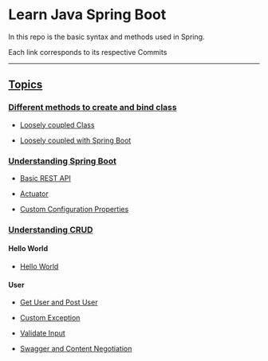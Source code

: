 # Learn Java Spring Boot

In this repo is the basic syntax and methods used in Spring.

Each link corresponds to its respective Commits

<hr>

## <u>Topics</u>

### <u>Different methods to create and bind class</u>

- [Loosely coupled Class](https://github.com/nk-reichenbach-fall/learn-spring-boot/commit/c91fe5a58450e6e3adb87e9cb597f19ca6c3e66f)

- [Loosely coupled with Spring Boot](https://github.com/nk-reichenbach-fall/learn-spring-boot/commit/c6321222374d976ded6be72d7a35897c7d6370de)

### <u>Understanding Spring Boot</u>

- [Basic REST API](https://github.com/nk-reichenbach-fall/learn-spring-boot/commit/a77abd428c25ecf4cea97ee2a3d10f0c2da031a3)

- [Actuator](https://github.com/nk-reichenbach-fall/learn-spring-boot/commit/d5caaaf47b1c689f39e68d9d47bbb8e645747e5d)

- [Custom Configuration Properties](https://github.com/nk-reichenbach-fall/learn-spring-boot/commit/ae2175a97669da8ac98a344ed8619c88594e45d4)

### <u>Understanding CRUD</u>

#### Hello World

- [Hello World](https://github.com/nk-reichenbach-fall/learn-spring-boot/commit/230060e9a35c962c987d8b5f1bcf4eaf187a7b68)

#### User

- [Get User and Post User](https://github.com/nk-reichenbach-fall/learn-spring-boot/commit/f2cfcf2bb28934a8baba90f1676075268a916394)

- [Custom Exception](https://github.com/nk-reichenbach-fall/learn-spring-boot/commit/e65718823a8e79132eaf54e6d276f3d5ec9f3e86)

- [Validate Input](https://github.com/nk-reichenbach-fall/learn-spring-boot/commit/361a97d1f218e5a9efd8d52b82aac866e8bf00c9)

- [Swagger and Content Negotiation](https://github.com/nk-reichenbach-fall/learn-spring-boot/commit/189ac45cd9eefb62ea64d519926f9d7ea79877a8)
